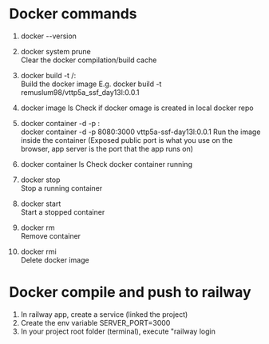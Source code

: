 # Docker commands

1. docker --version <br>

2. docker system prune <br>
Clear the docker compilation/build cache

3. docker build -t <docker login>/<app name>:<version> <br>
Build the docker image
E.g. docker build -t remuslum98/vttp5a_ssf_day13l:0.0.1<br>

4. docker image ls
Check if docker omage is created in local docker repo

5. docker container -d -p <exposed public port>:<app server> <image name> <br>
docker container -d -p 8080:3000 vttp5a-ssf-day13l:0.0.1
Run the image inside the container (Exposed public port is what you use on the browser, app server is the port that the app runs on)

6. docker container ls
Check docker container running <br>

7. docker stop <container-name> <br>
Stop a running container

8. docker start <container-name> <br>
Start a stopped container

9. docker rm <container-name> <br>
Remove container

10. docker rmi <image id> <br>
Delete docker image

# Docker compile and push to railway
1. In railway app, create a service (linked the project) <br>
2. Create the env variable SERVER_PORT=3000
3. In your project root folder (terminal), execute "railway login